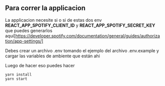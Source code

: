 ## Para correr la applicacion
La applicacion necesite si o si de estas dos env **REACT_APP_SPOTIFY_CLIENT_ID** y **REACT_APP_SPOTIFY_SECRET_KEY** que puedes generarlos aquí[https://developer.spotify.com/documentation/general/guides/authorization/app-settings/]

Debes crear un archivo .env tomando el ejemplo del archivo .env.example y cargar las variables de ambiente que están ahi

Luego de hacer eso puedes hacer
```
yarn install
yarn start
```